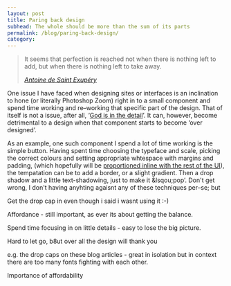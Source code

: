 ```yaml
---
layout: post
title: Paring back design
subhead: The whole should be more than the sum of its parts
permalink: /blog/paring-back-design/
category: 
---
```


<blockquote class="callout__quote intro__quote">
    <p>It seems that perfection is reached not when there is nothing left to add, but when there is nothing left to take away.</p>
    <cite><a href="http://en.wikipedia.org/wiki/KISS_principle#Variants" class="link__new-window">Antoine de Saint Exup&eacute;ry</a></cite>
</blockquote>

<p class="post--intro">One issue I have faced  when designing sites or interfaces is an inclination to hone (or literally Photoshop Zoom) right in to a small component and spend time working and re&ndash;working that specific part of the design. That of itself is not a issue, after all, &lsquo;<a href="http://en.wikipedia.org/wiki/The_Devil_is_in_the_detail#Variants">God is in the detail</a>&rsquo;.  It can, however, become detrimental to a design when that component starts to become &lsquo;over designed&rsquo;.</p>

As an example, one such component I spend a lot of time working is the simple button. Having spent time choosing the typeface and scale, picking the correct colours and setting appropriate whtespace with margins and padding, (which hopefully will be <a href="{{ site.baseurl }}/blog/sass-variables-for-consistency/">proportioned inline with the rest of the <abbr title="User Interface">UI</abbr></a>), the tempatation can be to add a border, or a slight gradient. Then a drop shadow and a little text-shadowing, just to make it &lsqou;pop&rsquo;. Don&#39;t get wrong, I don&#39;t having anyhting agaisnt any of these techniques per&ndash;se; but 


Get the drop cap in even though i said i wasnt using it :-)

Affordance - still important, as ever its about getting the balance.

Spend time focusing in on little details - easy to lose the big picture. 

Hard to let go, b8ut over all the design will thank you

e.g. the drop caps on these blog articles - great in isolation but in context there are too many fonts fighting with each other. 

Importance of affordability







